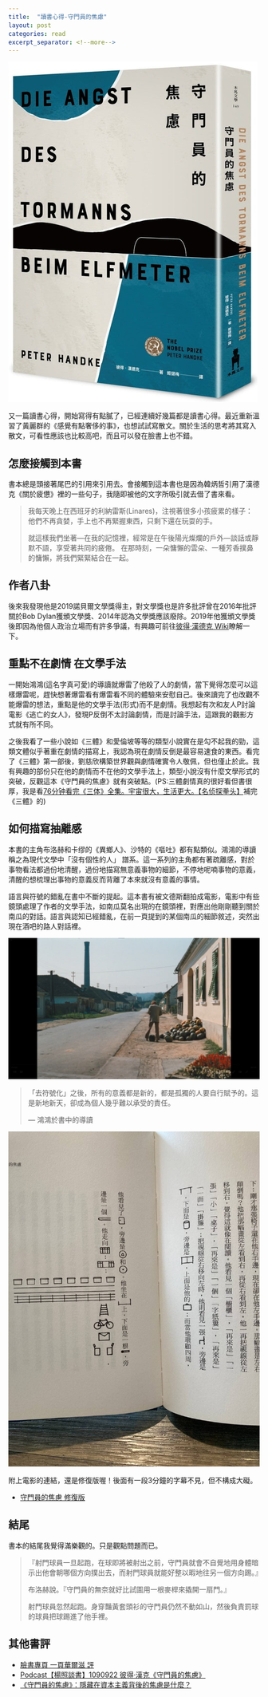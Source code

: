 ```yaml
---
title:  "讀書心得-守門員的焦慮"
layout: post
categories: read
excerpt_separator: <!--more-->
---
```

<!-- 《》「」 -->
![](/assets/images/goalie.jpeg)

又一篇讀書心得，開始寫得有點膩了，已經連續好幾篇都是讀書心得。最近重新溫習了黃麗群的《感覺有點奢侈的事》，也想試試寫散文。關於生活的思考將其寫入散文，可看性應該也比較高吧，而且可以發在臉書上也不錯。
<!--more-->

## 怎麼接觸到本書
書本總是頭接著尾巴的引用來引用去。會接觸到這本書也是因為韓炳哲引用了漢德克《關於疲憊》裡的一些句子，我隨即被他的文字所吸引就去借了書來看。

> 我每天晚上在西班牙的利納雷斯(Linares)，注視著很多小孩疲累的樣子：他們不再貪婪，手上也不再緊握東西，只剩下還在玩耍的手。
>
> 就這樣我們坐著—在我的記憶裡，經常是在午後陽光燦爛的戶外—談話或靜默不語，享受著共同的疲倦。
> 在那時刻，一朵慵懶的雲朵、一種芳香撲鼻的慵懶，將我們緊緊結合在一起。

## 作者八卦
後來我發現他是2019諾貝爾文學獎得主，對文學獎也是許多批評曾在2016年批評關於Bob Dylan獲頒文學獎、2014年認為文學獎應該廢除。2019年他獲頒文學獎後即因為他個人政治立場而有許多爭議，有興趣可前往[彼得·漢德克 Wiki](https://www.wikiwand.com/zh-tw/%E5%BD%BC%E5%BE%97%C2%B7%E6%B1%89%E5%BE%B7%E5%85%8B)瞭解一下。

## 重點不在劇情 在文學手法
一開始鴻鴻(這名字真可愛)的導讀就爆雷了他殺了人的劇情，當下覺得怎麼可以這樣爆雷呢，趕快想著爆雷看有爆雷看不同的體驗來安慰自己。後來讀完了也改觀不能爆雷的想法，重點是他的文學手法(形式)而不是劇情。我想起有次和友人P討論電影《逃亡的女人》，發現P反倒不太討論劇情，而是討論手法，這跟我的觀影方式就有所不同。

之後我看了一些小說如《三體》和愛倫坡等等的類型小說實在是勾不起我的勁，這類文體似乎著重在劇情的描寫上，我認為現在劇情反倒是最容易速食的東西。看完了《三體》第一部後，劉慈欣構築世界觀與劇情確實令人敬佩，但也僅止於此。我有興趣的部份只在他的劇情而不在他的文學手法上，類型小說沒有什麼文學形式的突破，反觀這本《守門員的焦慮》就有突破點。(PS:三體劇情真的很好看但書很厚，我是看[76分钟看完《三体》全集。宇宙很大，生活更大。【名侦探拳头】](https://www.youtube.com/watch?v=QO25QnboJG0)補完《三體》的)

## 如何描寫抽離感
本書的主角布洛赫和卡缪的《異鄉人》、沙特的《嘔吐》都有點類似。鴻鴻的導讀稱之為現代文學中「沒有個性的人」 譜系。這一系列的主角都有著疏離感，對於事物看法都過份地清醒，過份地描寫無意義事物的細節，不停地呢喃事物的意義，清醒的想梳理出事物的意義反而背離了本來就沒有意義的事情。

語言與符號的錯亂在書中不斷的提起。這本書有被文德斯翻拍成電影，電影中有些鏡頭處理了作者的文學手法，如南瓜莫名出現的在鏡頭裡，對應出他剛剛聽到關於南瓜的對話。語言與認知已經錯亂，在前一頁提到的某個南瓜的細節敘述，突然出現在酒吧的路人對話裡。

![](/assets/images/pumpkin.jpg)

>「去符號化」之後，所有的意義都是新的，都是孤獨的人要自行賦予的。這是新地新天，卻成為個人幾乎難以承受的責任。
>
> — 鴻鴻於書中的導讀

![](/assets/images/symbol.jpg)

附上電影的連結，還是修復版喔！後面有一段3分鐘的字幕不見，但不構成大礙。

- [守門員的焦慮 修復版](https://drive.google.com/drive/folders/1ZBUPohfL0FcC-nQo7mkpzjMjJ5LfTONL?usp=sharing)

## 結尾
書本的結尾我覺得滿樂觀的。只是觀點問題而已。
>『射門球員一旦起跑，在球即將被射出之前，守門員就會不自覺地用身體暗示出他會朝哪個方向撲出去，而射門球員就能好整以暇地往另一個方向踢。』
>
> 布洛赫說。『守門員的無奈就好比試圖用一根麥桿來撬開一扇門。』
>
> 射門球員忽然起跑。身穿豔黃套頭衫的守門員仍然不動如山，然後負責罰球的球員把球踢進了他手裡。

## 其他書評
- [臉書專頁 一頁華爾滋 評](https://www.facebook.com/letmesingyouawaltz/posts/3549576081761130/)
- [Podcast【楊照談書】1090922 彼得‧漢克《守門員的焦慮》](https://www.youtube.com/watch?v=8S0V9gim3g0)
- [《守門員的焦慮》：隱藏在資本主義背後的焦慮是什麼？](https://www.mplus.com.tw/article/3540)
